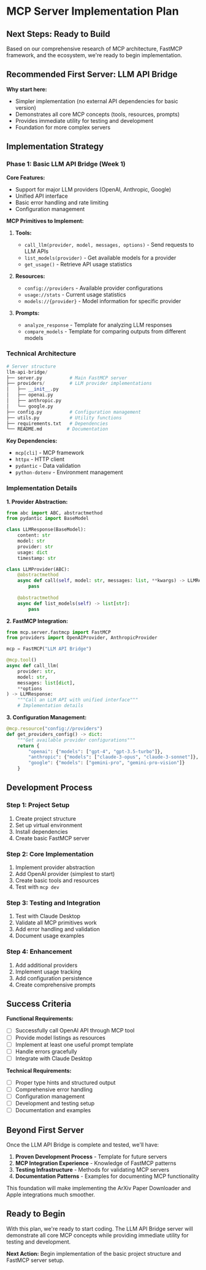 # MCP Server Implementation Plan

## Next Steps: Ready to Build

Based on our comprehensive research of MCP architecture, FastMCP framework, and the ecosystem, we're ready to begin implementation.

## Recommended First Server: LLM API Bridge

**Why start here:**
- Simpler implementation (no external API dependencies for basic version)
- Demonstrates all core MCP concepts (tools, resources, prompts)
- Provides immediate utility for testing and development
- Foundation for more complex servers

## Implementation Strategy

### Phase 1: Basic LLM API Bridge (Week 1)

**Core Features:**
- Support for major LLM providers (OpenAI, Anthropic, Google)
- Unified API interface
- Basic error handling and rate limiting
- Configuration management

**MCP Primitives to Implement:**

1. **Tools:**
   - `call_llm(provider, model, messages, options)` - Send requests to LLM APIs
   - `list_models(provider)` - Get available models for a provider
   - `get_usage()` - Retrieve API usage statistics

2. **Resources:**
   - `config://providers` - Available provider configurations
   - `usage://stats` - Current usage statistics
   - `models://{provider}` - Model information for specific provider

3. **Prompts:**
   - `analyze_response` - Template for analyzing LLM responses
   - `compare_models` - Template for comparing outputs from different models

### Technical Architecture

```python
# Server structure
llm-api-bridge/
├── server.py          # Main FastMCP server
├── providers/         # LLM provider implementations
│   ├── __init__.py
│   ├── openai.py
│   ├── anthropic.py
│   └── google.py
├── config.py          # Configuration management
├── utils.py           # Utility functions
├── requirements.txt   # Dependencies
└── README.md         # Documentation
```

**Key Dependencies:**
- `mcp[cli]` - MCP framework
- `httpx` - HTTP client
- `pydantic` - Data validation
- `python-dotenv` - Environment management

### Implementation Details

**1. Provider Abstraction:**
```python
from abc import ABC, abstractmethod
from pydantic import BaseModel

class LLMResponse(BaseModel):
    content: str
    model: str
    provider: str
    usage: dict
    timestamp: str

class LLMProvider(ABC):
    @abstractmethod
    async def call(self, model: str, messages: list, **kwargs) -> LLMResponse:
        pass
    
    @abstractmethod
    async def list_models(self) -> list[str]:
        pass
```

**2. FastMCP Integration:**
```python
from mcp.server.fastmcp import FastMCP
from providers import OpenAIProvider, AnthropicProvider

mcp = FastMCP("LLM API Bridge")

@mcp.tool()
async def call_llm(
    provider: str, 
    model: str, 
    messages: list[dict], 
    **options
) -> LLMResponse:
    """Call an LLM API with unified interface"""
    # Implementation details
```

**3. Configuration Management:**
```python
@mcp.resource("config://providers")
def get_providers_config() -> dict:
    """Get available provider configurations"""
    return {
        "openai": {"models": ["gpt-4", "gpt-3.5-turbo"]},
        "anthropic": {"models": ["claude-3-opus", "claude-3-sonnet"]},
        "google": {"models": ["gemini-pro", "gemini-pro-vision"]}
    }
```

## Development Process

### Step 1: Project Setup
1. Create project structure
2. Set up virtual environment
3. Install dependencies
4. Create basic FastMCP server

### Step 2: Core Implementation
1. Implement provider abstraction
2. Add OpenAI provider (simplest to start)
3. Create basic tools and resources
4. Test with `mcp dev`

### Step 3: Testing and Integration
1. Test with Claude Desktop
2. Validate all MCP primitives work
3. Add error handling and validation
4. Document usage examples

### Step 4: Enhancement
1. Add additional providers
2. Implement usage tracking
3. Add configuration persistence
4. Create comprehensive prompts

## Success Criteria

**Functional Requirements:**
- [ ] Successfully call OpenAI API through MCP tool
- [ ] Provide model listings as resources
- [ ] Implement at least one useful prompt template
- [ ] Handle errors gracefully
- [ ] Integrate with Claude Desktop

**Technical Requirements:**
- [ ] Proper type hints and structured output
- [ ] Comprehensive error handling
- [ ] Configuration management
- [ ] Development and testing setup
- [ ] Documentation and examples

## Beyond First Server

Once the LLM API Bridge is complete and tested, we'll have:

1. **Proven Development Process** - Template for future servers
2. **MCP Integration Experience** - Knowledge of FastMCP patterns
3. **Testing Infrastructure** - Methods for validating MCP servers
4. **Documentation Patterns** - Examples for documenting MCP functionality

This foundation will make implementing the ArXiv Paper Downloader and Apple integrations much smoother.

## Ready to Begin

With this plan, we're ready to start coding. The LLM API Bridge server will demonstrate all core MCP concepts while providing immediate utility for testing and development.

**Next Action:** Begin implementation of the basic project structure and FastMCP server setup.